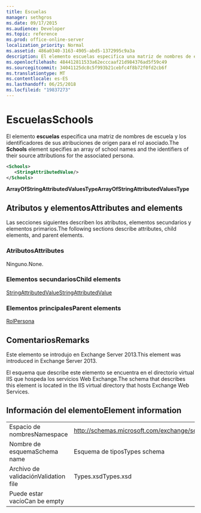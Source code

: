 ```yaml
---
title: Escuelas
manager: sethgros
ms.date: 09/17/2015
ms.audience: Developer
ms.topic: reference
ms.prod: office-online-server
localization_priority: Normal
ms.assetid: 486a0340-3163-4905-abd5-1372995c9a3a
description: El elemento escuelas especifica una matriz de nombres de escuela y los identificadores de sus atribuciones de origen para el rol asociado.
ms.openlocfilehash: 484412811533a62ecccaaf21d984376ad5f59c49
ms.sourcegitcommit: 34041125dc8c5f993b21cebfc4f8b72f0fd2cb6f
ms.translationtype: MT
ms.contentlocale: es-ES
ms.lasthandoff: 06/25/2018
ms.locfileid: "19837273"
---
```

# <a name="schools"></a><span data-ttu-id="4e40e-103">Escuelas</span><span class="sxs-lookup"><span data-stu-id="4e40e-103">Schools</span></span>

<span data-ttu-id="4e40e-104">El elemento **escuelas** especifica una matriz de nombres de escuela y los identificadores de sus atribuciones de origen para el rol asociado.</span><span class="sxs-lookup"><span data-stu-id="4e40e-104">The **Schools** element specifies an array of school names and the identifiers of their source attributions for the associated persona.</span></span> 
  
```XML
<Schools>
   <StringAttributedValue/>
</Schools>
```

 <span data-ttu-id="4e40e-105">**ArrayOfStringAttributedValuesType**</span><span class="sxs-lookup"><span data-stu-id="4e40e-105">**ArrayOfStringAttributedValuesType**</span></span>
## <a name="attributes-and-elements"></a><span data-ttu-id="4e40e-106">Atributos y elementos</span><span class="sxs-lookup"><span data-stu-id="4e40e-106">Attributes and elements</span></span>

<span data-ttu-id="4e40e-107">Las secciones siguientes describen los atributos, elementos secundarios y elementos primarios.</span><span class="sxs-lookup"><span data-stu-id="4e40e-107">The following sections describe attributes, child elements, and parent elements.</span></span>
  
### <a name="attributes"></a><span data-ttu-id="4e40e-108">Atributos</span><span class="sxs-lookup"><span data-stu-id="4e40e-108">Attributes</span></span>

<span data-ttu-id="4e40e-109">Ninguno.</span><span class="sxs-lookup"><span data-stu-id="4e40e-109">None.</span></span>
  
### <a name="child-elements"></a><span data-ttu-id="4e40e-110">Elementos secundarios</span><span class="sxs-lookup"><span data-stu-id="4e40e-110">Child elements</span></span>

[<span data-ttu-id="4e40e-111">StringAttributedValue</span><span class="sxs-lookup"><span data-stu-id="4e40e-111">StringAttributedValue</span></span>](stringattributedvalue.md)
  
### <a name="parent-elements"></a><span data-ttu-id="4e40e-112">Elementos principales</span><span class="sxs-lookup"><span data-stu-id="4e40e-112">Parent elements</span></span>

[<span data-ttu-id="4e40e-113">Rol</span><span class="sxs-lookup"><span data-stu-id="4e40e-113">Persona</span></span>](persona.md)
  
## <a name="remarks"></a><span data-ttu-id="4e40e-114">Comentarios</span><span class="sxs-lookup"><span data-stu-id="4e40e-114">Remarks</span></span>

<span data-ttu-id="4e40e-115">Este elemento se introdujo en Exchange Server 2013.</span><span class="sxs-lookup"><span data-stu-id="4e40e-115">This element was introduced in Exchange Server 2013.</span></span>
  
<span data-ttu-id="4e40e-116">El esquema que describe este elemento se encuentra en el directorio virtual IIS que hospeda los servicios Web Exchange.</span><span class="sxs-lookup"><span data-stu-id="4e40e-116">The schema that describes this element is located in the IIS virtual directory that hosts Exchange Web Services.</span></span>
  
## <a name="element-information"></a><span data-ttu-id="4e40e-117">Información del elemento</span><span class="sxs-lookup"><span data-stu-id="4e40e-117">Element information</span></span>

|||
|:-----|:-----|
|<span data-ttu-id="4e40e-118">Espacio de nombres</span><span class="sxs-lookup"><span data-stu-id="4e40e-118">Namespace</span></span>  <br/> |http://schemas.microsoft.com/exchange/services/2006/types  <br/> |
|<span data-ttu-id="4e40e-119">Nombre de esquema</span><span class="sxs-lookup"><span data-stu-id="4e40e-119">Schema name</span></span>  <br/> |<span data-ttu-id="4e40e-120">Esquema de tipos</span><span class="sxs-lookup"><span data-stu-id="4e40e-120">Types schema</span></span>  <br/> |
|<span data-ttu-id="4e40e-121">Archivo de validación</span><span class="sxs-lookup"><span data-stu-id="4e40e-121">Validation file</span></span>  <br/> |<span data-ttu-id="4e40e-122">Types.xsd</span><span class="sxs-lookup"><span data-stu-id="4e40e-122">Types.xsd</span></span>  <br/> |
|<span data-ttu-id="4e40e-123">Puede estar vacío</span><span class="sxs-lookup"><span data-stu-id="4e40e-123">Can be empty</span></span>  <br/> ||
   


